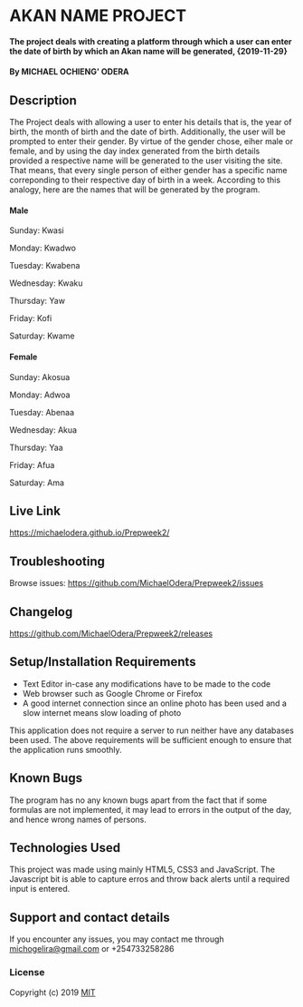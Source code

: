 # AKAN NAME PROJECT
#### The project deals with creating a platform through which a user can enter the date of birth by which an Akan name will be generated, {2019-11-29}
#### By **MICHAEL OCHIENG' ODERA**
## Description
The Project deals with allowing a user to enter his details that is, the year of birth, the month of birth and the date of birth. Additionally, the user will be prompted to enter their gender. By virtue of the gender chose, eiher male or female, and by using the day index generated from the birth details provided a respective name will be generated to the user visiting the site. That means, that every single person of either gender has a specific name correponding to their respective day of birth in a week. According to this analogy, here are the names that will be generated by the program.
#### Male
Sunday: Kwasi

Monday: Kwadwo

Tuesday: Kwabena

Wednesday: Kwaku

Thursday:  Yaw

Friday: Kofi

Saturday: Kwame

#### Female
Sunday: Akosua

Monday: Adwoa

Tuesday: Abenaa

Wednesday: Akua

Thursday:  Yaa

Friday: Afua

Saturday: Ama

## Live Link
https://michaelodera.github.io/Prepweek2/


## Troubleshooting
Browse issues: https://github.com/MichaelOdera/Prepweek2/issues

## Changelog
https://github.com/MichaelOdera/Prepweek2/releases

## Setup/Installation Requirements
* Text Editor in-case any modifications have to be made to the code
* Web browser such as Google Chrome or Firefox
* A good internet connection since an online photo has been used and a slow internet means slow loading of photo

This application does not require a server to run neither have any databases been used. The above requirements will be sufficient enough to ensure that the
application runs smoothly.

## Known Bugs
The program has no any known bugs apart from the fact that if some formulas are not implemented, it may lead to errors in the output of the day, and hence wrong names of persons.


## Technologies Used
This project was made using mainly HTML5, CSS3 and JavaScript. The Javascript bit is able to capture erros and throw back alerts until a required input is entered.


## Support and contact details
If you encounter any issues, you may contact me through michogelira@gmail.com or +254733258286


### License
Copyright (c) 2019 [MIT](license.html)